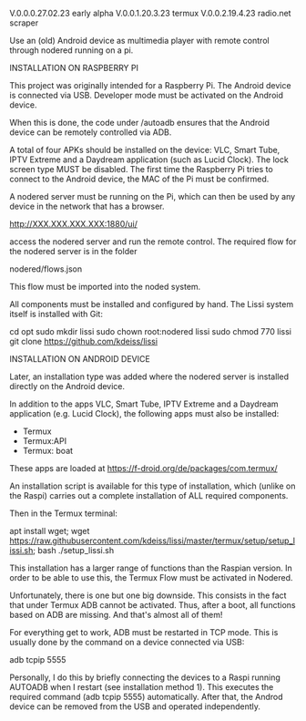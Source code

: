 V.0.0.0.27.02.23	early alpha
V.0.0.1.20.3.23 	termux
V.0.0.2.19.4.23		radio.net scraper

Use an (old) Android device as multimedia player with remote control through nodered running on a pi.

INSTALLATION ON RASPBERRY PI

This project was originally intended for a Raspberry Pi.
The Android device is connected via USB. Developer mode must be activated on the Android device.

When this is done, the code under /autoadb ensures that the Android device can be remotely controlled via ADB.

A total of four APKs should be installed on the device: VLC, Smart Tube, IPTV Extreme and a Daydream application (such as Lucid Clock).
The lock screen type MUST be disabled. The first time the Raspberry Pi tries to connect to the Android device, the MAC of the Pi must be confirmed.

A nodered server must be running on the Pi, which can then be used by any device in the network that has a browser.

http://XXX.XXX.XXX.XXX:1880/ui/

access the nodered server and run the remote control. The required flow for the nodered server is in the folder

nodered/flows.json

This flow must be imported into the noded system.

All components must be installed and configured by hand.
The Lissi system itself is installed with Git:

cd opt
sudo mkdir lissi
sudo chown root:nodered lissi
sudo chmod 770 lissi
git clone https://github.com/kdeiss/lissi






INSTALLATION ON ANDROID DEVICE

Later, an installation type was added where the nodered server is installed directly on the Android device.

In addition to the apps VLC, Smart Tube, IPTV Extreme and a Daydream application (e.g. Lucid Clock), the following apps must also be installed:

- Termux
- Termux:API
- Termux: boat

These apps are loaded at https://f-droid.org/de/packages/com.termux/

An installation script is available for this type of installation, which (unlike on the Raspi) carries out a complete installation of ALL required components.

Then in the Termux terminal:

apt install wget;
wget https://raw.githubusercontent.com/kdeiss/lissi/master/termux/setup/setup_lissi.sh;
bash ./setup_lissi.sh

This installation has a larger range of functions than the Raspian version. In order to be able to use this, the Termux Flow must be activated in Nodered.

Unfortunately, there is one but one big downside. This consists in the fact that under Termux ADB cannot be activated. Thus, after a boot, all functions based on ADB are missing.
And that's almost all of them!

For everything get to work, ADB must be restarted in TCP mode. This is usually done by the command on a device connected via USB:

adb tcpip 5555

Personally, I do this by briefly connecting the devices to a Raspi running AUTOADB when I restart (see installation method 1).
This executes the required command (adb tcpip 5555) automatically. After that, the Androd device can be removed from the USB and operated independently.

